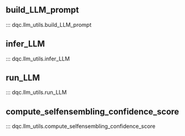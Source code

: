 ## build_LLM_prompt
::: dqc.llm_utils.build_LLM_prompt

## infer_LLM
::: dqc.llm_utils.infer_LLM

## run_LLM
::: dqc.llm_utils.run_LLM

## compute_selfensembling_confidence_score 
::: dqc.llm_utils.compute_selfensembling_confidence_score
